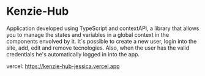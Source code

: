 # Kenzie-Hub

Application developed using TypeScript and contextAPI, a library that allows you to manage the states and variables in a global context in the components envolved by it. It´s possible to create a new user, login into the site, add, edit and remove tecnologies. Also, when the user has the valid credentials he's automatically logged in into the app.

vercel: https://kenzie-hub-jessica.vercel.app
